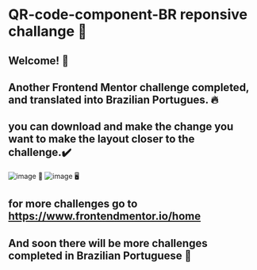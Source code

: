 # QR-code-component-BR reponsive challange 🪪
## Welcome! 👋
## Another Frontend Mentor challenge completed, and translated into Brazilian Portugues. 🔥
## you can download and make the change you want to make the layout closer to the challenge.✔️
![image](https://user-images.githubusercontent.com/94203956/168725060-90e46e2b-d455-4dd4-b502-1b5ddb7888e5.png)
📱
![image](https://user-images.githubusercontent.com/94203956/168725110-b4b9f38e-4fc0-4b51-85e4-934d4832b4dc.png)
🖥️

## for more challenges go to https://www.frontendmentor.io/home
## And soon there will be more challenges completed in Brazilian Portuguese 💪
